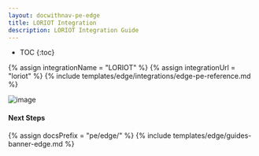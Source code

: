 ```yaml
---
layout: docwithnav-pe-edge
title: LORIOT Integration
description: LORIOT Integration Guide
---
```


* TOC
{:toc}

{% assign integrationName = "LORIOT" %}
{% assign integrationUrl = "loriot" %}
{% include templates/edge/integrations/edge-pe-reference.md %}

![image](/images/coming-soon.jpg)

#### Next Steps

{% assign docsPrefix = "pe/edge/" %}
{% include templates/edge/guides-banner-edge.md %}